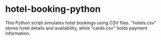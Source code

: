 # hotel-booking-python
This Python script simulates hotel bookings using CSV files. "hotels.csv" stores hotel details and availability, while "cards.csv" holds payment information.
